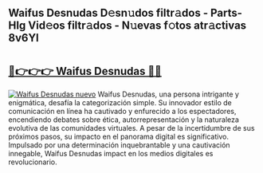 ## Waifus Desnudas D𝚎sn𝚞dos filtr𝚊dos - Parts-HIg Vid𝚎os filtr𝚊dos - N𝚞evas f𝚘tos atr𝚊ctivas 8v6Yl

# <h2><a href="http://mb74xmm.tromn.icu/?c=Waifus+Desnudas">🔗👉👉👉 Waifus Desnudas 🔗🔗</a></h2>

[![Waifus Desnudas nuevo](https://i.imgur.com/pEAQMta.gif)](http://mb74xmm.tromn.icu/?c=Waifus+Desnudas)
Waifus Desnudas, una persona intrigante y enigmática, desafía la categorización simple. Su innovador estilo de comunicación en línea ha cautivado y enfurecido a los espectadores, encendiendo debates sobre ética, autorrepresentación y la naturaleza evolutiva de las comunidades virtuales. A pesar de la incertidumbre de sus próximos pasos, su impacto en el panorama digital es significativo. Impulsado por una determinación inquebrantable y una cautivación innegable, Waifus Desnudas impact en los medios digitales es revolucionario.

